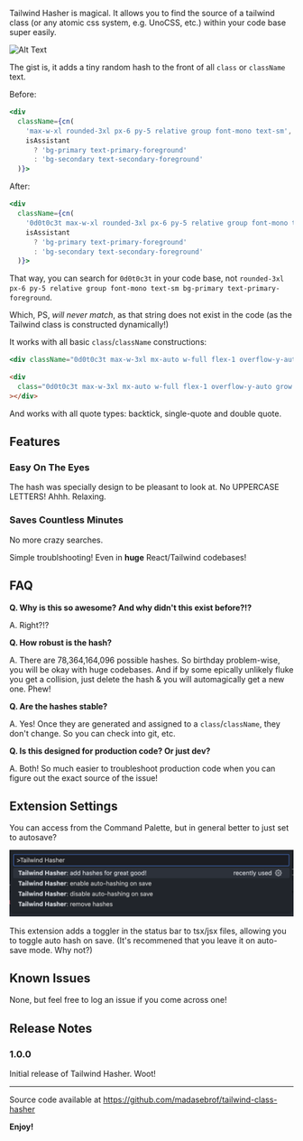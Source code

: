 Tailwind Hasher is magical. It allows you to find the source of a tailwind class (or any atomic css system, e.g. UnoCSS, etc.) within your code base super easily.

![Alt Text](output.gif)

The gist is, it adds a tiny random hash to the front of all `class` or `className` text.

Before:

```jsx
<div
  className={cn(
    'max-w-xl rounded-3xl px-6 py-5 relative group font-mono text-sm',
    isAssistant
      ? 'bg-primary text-primary-foreground'
      : 'bg-secondary text-secondary-foreground'
  )}>
```

After:

```jsx
<div
  className={cn(
    '0d0t0c3t max-w-xl rounded-3xl px-6 py-5 relative group font-mono text-sm',
    isAssistant
      ? 'bg-primary text-primary-foreground'
      : 'bg-secondary text-secondary-foreground'
  )}>
```

That way, you can search for `0d0t0c3t` in your code base, not `rounded-3xl px-6 py-5 relative group font-mono text-sm bg-primary text-primary-foreground`.

Which, PS, _will never match_, as that string does not exist in the code (as the Tailwind class is constructed dynamically!)

It works with all basic `class`/`className` constructions:

```jsx
<div className="0d0t0c3t max-w-3xl mx-auto w-full flex-1 overflow-y-auto grow px-0 py-6 space-y-8 max-h-[calc(100vh-12rem)] [&::-webkit-scrollbar]:hidden [-ms-overflow-style:none] [scrollbar-width:none] pb-14">
```

```html
<div
  class="0d0t0c3t max-w-3xl mx-auto w-full flex-1 overflow-y-auto grow px-0 py-6 space-y-8 max-h-[calc(100vh-12rem)] [&::-webkit-scrollbar]:hidden [-ms-overflow-style:none] [scrollbar-width:none] pb-14"
></div>
```

And works with all quote types: backtick, single-quote and double quote.

## Features

### Easy On The Eyes

The hash was specially design to be pleasant to look at. No UPPERCASE LETTERS! Ahhh. Relaxing.

### Saves Countless Minutes

No more crazy searches.

Simple troublshooting! Even in **huge** React/Tailwind codebases!

## FAQ

**Q. Why is this so awesome? And why didn't this exist before?!?**

A. Right?!?

**Q. How robust is the hash?**

A. There are 78,364,164,096 possible hashes. So birthday problem-wise, you will be okay with huge codebases. And if by some epically unlikely fluke you get a collision, just delete the hash & you will automagically get a new one. Phew!

**Q. Are the hashes stable?**

A. Yes! Once they are generated and assigned to a `class`/`className`, they don't change. So you can check into git, etc.

**Q. Is this designed for production code? Or just dev?**

A. Both! So much easier to troubleshoot production code when you can figure out the exact source of the issue!

## Extension Settings

You can access from the Command Palette, but in general better to just set to autosave?

![alt text](twhasher.png)

This extension adds a toggler in the status bar to tsx/jsx files, allowing you to toggle auto hash on save. (It's recommened that you leave it on auto-save mode. Why not?)

## Known Issues

None, but feel free to log an issue if you come across one!

## Release Notes

### 1.0.0

Initial release of Tailwind Hasher. Woot!

---

Source code available at https://github.com/madasebrof/tailwind-class-hasher

**Enjoy!**
